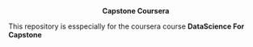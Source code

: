 <center><b>Capstone Coursera</b></center>


This repository is esspecially for the coursera course <b>DataScience For Capstone</b>
